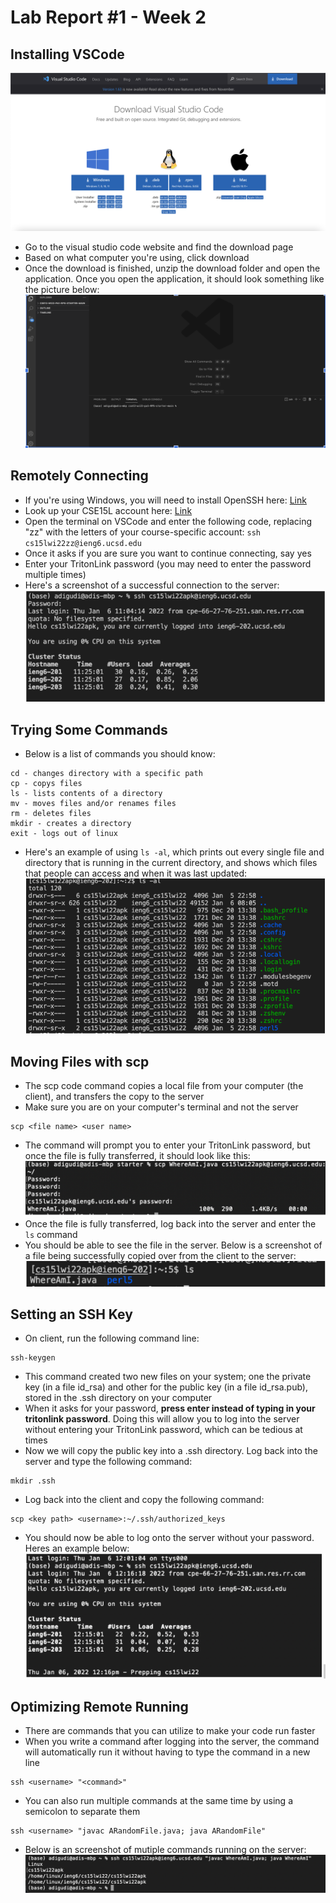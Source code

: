 # Lab Report #1 - Week 2

## Installing VSCode
![Image](/images/VSCode.png)
* Go to the visual studio code website and find the download page
* Based on what computer you're using, click download
* Once the download is finished, unzip the download folder and open the application. Once you open the application, it should look something like the picture below:
![Image](/images/VSCodeOpen.png)

## Remotely Connecting
* If you're using Windows, you will need to install OpenSSH here: [Link](https://docs.microsoft.com/en-us/windows-server/administration/openssh/openssh_install_firstuse)
* Look up your CSE15L account here: [Link](https://sdacs.ucsd.edu/~icc/index.php)
* Open the terminal on VSCode and enter the following code, replacing "zz" with the letters of your course-specific account:
`ssh cs15lwi22zz@ieng6.ucsd.edu`
* Once it asks if you are sure you want to continue connecting, say yes
* Enter your TritonLink password (you may need to enter the password multiple times)
* Here's a screenshot of a successful connection to the server:
![Image](/images/RemoteConnect.png)

## Trying Some Commands
* Below is a list of commands you should know:
```
cd - changes directory with a specific path
cp - copys files
ls - lists contents of a directory
mv - moves files and/or renames files
rm - deletes files
mkdir - creates a directory
exit - logs out of linux
```
* Here's an example of using `ls -al`, which prints out every single file and directory that is running in the current directory, and shows which files that people can access and when it was last updated:
![Image](/images/TryingSomeCommands.png)

## Moving Files with scp
* The scp code command copies a local file from your computer (the client), and transfers the copy to the server
* Make sure you are on your computer's terminal and not the server
```
scp <file name> <user name>
```
* The command will prompt you to enter your TritonLink password, but once the file is fully transferred, it should look like this:
![Image](/images/SCP.png)
* Once the file is fully transferred, log back into the server and enter the `ls` command
* You should be able to see the file in the server. Below is a screenshot of a file being successfully copied over from the client to the server:
![Image](/images/SCP-LS.png)

## Setting an SSH Key
* On client, run the following command line:
```
ssh-keygen
```
* This command created two new files on your system; one the private key (in a file id_rsa) and other for the public key (in a file id_rsa.pub), stored in the .ssh directory on your computer
* When it asks for your password, **press enter instead of typing in your tritonlink password**. Doing this will allow you to log into the server without entering your TritonLink password, which can be tedious at times
* Now we will copy the public key into a .ssh directory. Log back into the server and type the following command:
```
mkdir .ssh
```
* Log back into the client and copy the following command:
```
scp <key path> <username>:~/.ssh/authorized_keys
```
* You should now be able to log onto the server without your password. Heres an example below:
![Image](/images/SSHKey.png)

## Optimizing Remote Running
* There are commands that you can utilize to make your code run faster
* When you write a command after logging into the server, the command will automatically run it without having to type the command in a new line
```
ssh <username> "<command>"
```
* You can also run multiple commands at the same time by using a semicolon to separate them
```
ssh <username> "javac ARandomFile.java; java ARandomFile"
```
* Below is an screenshot of mutiple commands running on the server:
![Image](/images/OptimizingRemoteRunning.png)
